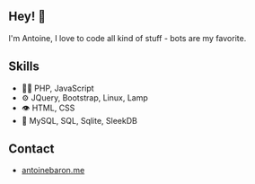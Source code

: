 
## Hey! 👋
I'm Antoine, I love to code all kind of stuff - bots are my favorite.

## Skills
- 👨‍💻 PHP, JavaScript
- ⚙️ JQuery, Bootstrap, Linux, Lamp
- 👁️ HTML, CSS
- 💽 MySQL, SQL, Sqlite, SleekDB

## Contact
- [antoinebaron.me](https://antoinebaron.me)



